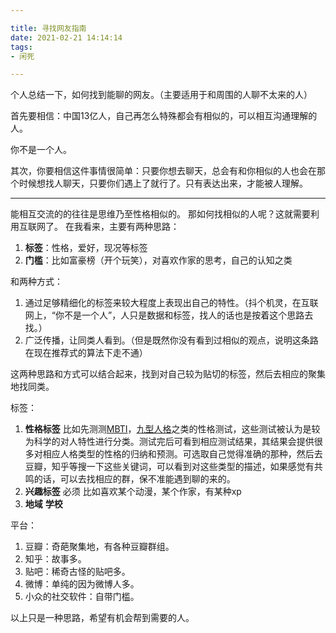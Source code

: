 ```yaml
---

title: 寻找网友指南
date: 2021-02-21 14:14:14
tags: 
- 闲死 

---
```


个人总结一下，如何找到能聊的网友。（主要适用于和周围的人聊不太来的人）

首先要相信：中国13亿人，自己再怎么特殊都会有相似的，可以相互沟通理解的人。

你不是一个人。

其次，你要相信这件事情很简单：只要你想去聊天，总会有和你相似的人也会在那个时候想找人聊天，只要你们遇上了就行了。只有表达出来，才能被人理解。

---

能相互交流的的往往是思维乃至性格相似的。
那如何找相似的人呢？这就需要利用互联网了。
在我看来，主要有两种思路：

1. **标签**：性格，爱好，现况等标签
2. **门槛**：比如富豪榜（开个玩笑），对喜欢作家的思考，自己的认知之类

和两种方式：

1. 通过足够精细化的标签来较大程度上表现出自己的特性。（抖个机灵，在互联网上，“你不是一个人”，人只是数据和标签，找人的话也是按着这个思路去找。）
2. 广泛传播，让同类人看到。（但是既然你没有看到过相似的观点，说明这条路在现在推荐式的算法下走不通）

这两种思路和方式可以结合起来，找到对自己较为贴切的标签，然后去相应的聚集地找同类。

标签：

1. **性格标签**  比如先测测[MBTI](https://www.16personalities.com/ch)，[九型人格](http://apesk.com/ninehouse/)之类的性格测试，这些测试被认为是较为科学的对人特性进行分类。测试完后可看到相应测试结果，其结果会提供很多对相应人格类型的性格的归纳和预测。可选取自己觉得准确的那种，然后去豆瓣，知乎等搜一下这些关键词，可以看到对这些类型的描述，如果感觉有共鸣的话，可以去找相应的群，保不准能遇到聊的来的。
2. **兴趣标签** 必须 比如喜欢某个动漫，某个作家，有某种xp
3. **地域** **学校** 

平台：

1. 豆瓣：奇葩聚集地，有各种豆瓣群组。
2. 知乎：故事多。
3. 贴吧：稀奇古怪的贴吧多。
4. 微博：单纯的因为微博人多。
5. 小众的社交软件：自带门槛。

以上只是一种思路，希望有机会帮到需要的人。

